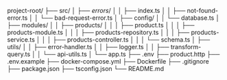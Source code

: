 project-root/
├── src/
│   ├── _errors_/
│   │   ├── index.ts
│   │   ├── not-found-error.ts
│   │   └── bad-request-error.ts
│   ├── config/
│   │   └── database.ts
│   ├── modules/
│   │   ├── products/
│   │   │   ├── product.ts
│   │   │   ├── products-module.ts
│   │   │   ├── products-repository.ts
│   │   │   ├── products-service.ts
│   │   │   ├── products-controller.ts
│   │   │   └── schema.ts
│   ├── utils/
│   │   ├── error-handler.ts
│   │   ├── logger.ts
│   │   ├── transform-query.ts
│   │   └── api-utils.ts
│   └── app.ts
├── .env
├── product.http
├── .env.example
├── docker-compose.yml
├── Dockerfile
├── .gitignore
├── package.json
├── tsconfig.json
└── README.md